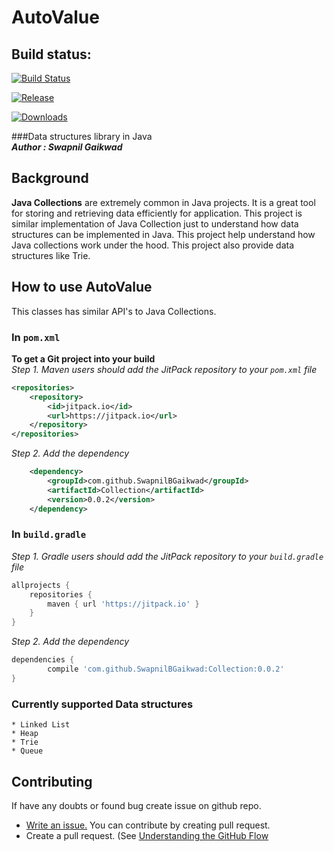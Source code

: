 # AutoValue

## Build status:

[![Build Status](https://travis-ci.org/SwapnilBGaikwad/Collection.png)](https://travis-ci.org/SwapnilBGaikwad/Collection)

[![Release](https://jitpack.io/v/SwapnilBGaikwad/Collection.svg)](https://jitpack.io/#SwapnilBGaikwad/Collection)

[![Downloads](https://jitpack.io/v/SwapnilBGaikwad/Collection/month.svg)]()


###Data structures library in Java <br/>
***Author : Swapnil Gaikwad*** <br />

## <a name="background"></a>Background

**Java Collections** are extremely common in Java projects. It is a great tool for storing and retrieving data efficiently for application.
This project is similar implementation of Java Collection just to understand how data structures can be implemented in Java.
This project help understand how Java collections work under the hood.
This project also provide data structures like Trie. 

## <a name="howto"></a>How to use AutoValue

This classes has similar API's to Java Collections.

### In `pom.xml`
**To get a Git project into your build**<br/>
*Step 1. Maven users should add the JitPack repository to your `pom.xml` file*

```xml
<repositories>
	<repository>
	    <id>jitpack.io</id>
	    <url>https://jitpack.io</url>
	</repository>
</repositories>
```
*Step 2. Add the dependency*

```xml
	<dependency>
	    <groupId>com.github.SwapnilBGaikwad</groupId>
	    <artifactId>Collection</artifactId>
	    <version>0.0.2</version>
	</dependency>
```

### In `build.gradle`
*Step 1. Gradle users should add the JitPack repository to your `build.gradle` file*

```groovy
allprojects {
	repositories {
		maven { url 'https://jitpack.io' }
	}
}
```
*Step 2. Add the dependency*
```groovy
dependencies {
        compile 'com.github.SwapnilBGaikwad:Collection:0.0.2'
}
```
### <a name="Data structures"></a>Currently supported Data structures<br>
    * Linked List
    * Heap
    * Trie
    * Queue



## Contributing

If have any doubts or found bug create issue on github repo.
* [Write an issue.](https://github.com/SwapnilBGaikwad/Collection/issues/new)
You can contribute by creating pull request.
* Create a pull request. (See [Understanding the GitHub Flow](https://guides.github.com/introduction/flow/index.html)